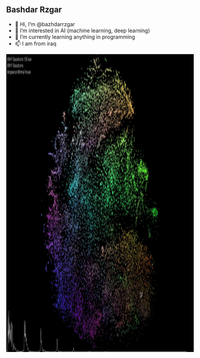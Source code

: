 ## Bashdar Rzgar

- 👋 Hi, I’m @bazhdarrzgar
- 👀 I’m interested in AI (machine learning, deep learning)
- 🌱 I’m currently learning anything in programming
- 📫 I am from iraq

<div align = center >

<img src="9B9p.gif" width=1300 height=800 frameBorder="0" allowFullScreen></img>

</div>
